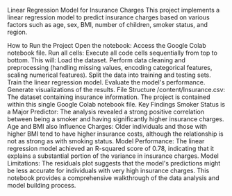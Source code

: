 Linear Regression Model for Insurance Charges
This project implements a linear regression model to predict insurance charges based on various factors such as age, sex, BMI, number of children, smoker status, and region.

How to Run the Project
Open the notebook: Access the Google Colab notebook file.
Run all cells: Execute all code cells sequentially from top to bottom. This will:
Load the dataset.
Perform data cleaning and preprocessing (handling missing values, encoding categorical features, scaling numerical features).
Split the data into training and testing sets.
Train the linear regression model.
Evaluate the model's performance.
Generate visualizations of the results.
File Structure
/content/Insurance.csv: The dataset containing insurance information.
The project is contained within this single Google Colab notebook file.
Key Findings
Smoker Status is a Major Predictor: The analysis revealed a strong positive correlation between being a smoker and having significantly higher insurance charges.
Age and BMI also Influence Charges: Older individuals and those with higher BMI tend to have higher insurance costs, although the relationship is not as strong as with smoking status.
Model Performance: The linear regression model achieved an R-squared score of 0.78, indicating that it explains a substantial portion of the variance in insurance charges.
Model Limitations: The residuals plot suggests that the model's predictions might be less accurate for individuals with very high insurance charges.
This notebook provides a comprehensive walkthrough of the data analysis and model building process.
